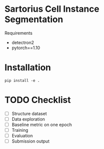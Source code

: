 # Sartorius Cell Instance Segmentation

Requirements
- detectron2
- pytorch==1.10


# Installation
```
pip install -e .
```

# TODO Checklist
- [ ] Structure dataset
- [ ] Data exploration
- [ ] Baseline metric on one epoch
- [ ] Training
- [ ] Evaluation
- [ ] Submission output

